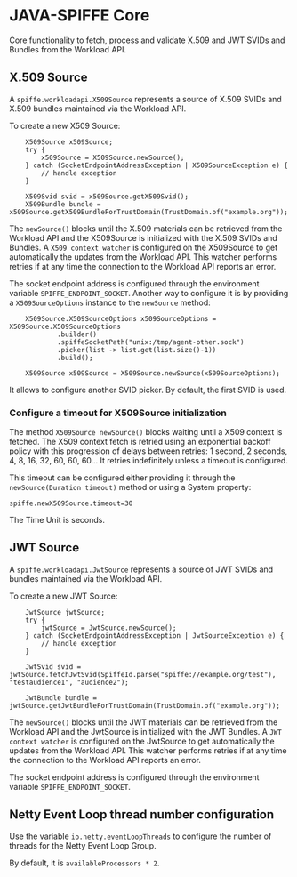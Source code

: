 # JAVA-SPIFFE Core

Core functionality to fetch, process and validate X.509 and JWT SVIDs and Bundles from the Workload API.

## X.509 Source

A `spiffe.workloadapi.X509Source` represents a source of X.509 SVIDs and X.509 bundles maintained via the Workload API.

To create a new X509 Source:

```
    X509Source x509Source; 
    try {
        x509Source = X509Source.newSource();
    } catch (SocketEndpointAddressException | X509SourceException e) {
        // handle exception
    }

    X509Svid svid = x509Source.getX509Svid();
    X509Bundle bundle = x509Source.getX509BundleForTrustDomain(TrustDomain.of("example.org"));
```

The `newSource()` blocks until the X.509 materials can be retrieved from the Workload API and the X509Source is 
initialized with the X.509 SVIDs and Bundles. A `X509 context watcher` is configured on the X509Source to get automatically
the updates from the Workload API. This watcher performs retries if at any time the connection to the Workload API 
reports an error.

The socket endpoint address is configured through the environment variable `SPIFFE_ENDPOINT_SOCKET`. Another way to
configure it is by providing a `X509SourceOptions` instance to the `newSource` method:

```
    X509Source.X509SourceOptions x509SourceOptions = X509Source.X509SourceOptions
            .builder()
            .spiffeSocketPath("unix:/tmp/agent-other.sock")
            .picker(list -> list.get(list.size()-1))
            .build();
    
    X509Source x509Source = X509Source.newSource(x509SourceOptions);
```

It allows to configure another SVID picker. By default, the first SVID is used. 

### Configure a timeout for X509Source initialization 

The method `X509Source newSource()` blocks waiting until a X509 context is fetched. The X509 context fetch is retried
using an exponential backoff policy with this progression of delays between retries: 1 second, 2 seconds, 4, 8, 16, 32, 60, 60, 60...
It retries indefinitely unless a timeout is configured. 

This timeout can be configured either providing it through the `newSource(Duration timeout)` method or 
using a System property:

`spiffe.newX509Source.timeout=30`

The Time Unit is seconds.


## JWT Source

A `spiffe.workloadapi.JwtSource` represents a source of JWT SVIDs and bundles maintained via the Workload API.

To create a new JWT Source:

```
    JwtSource jwtSource; 
    try {
        jwtSource = JwtSource.newSource();
    } catch (SocketEndpointAddressException | JwtSourceException e) {
        // handle exception
    }

    JwtSvid svid = jwtSource.fetchJwtSvid(SpiffeId.parse("spiffe://example.org/test"), "testaudience1", "audience2");

    JwtBundle bundle = jwtSource.getJwtBundleForTrustDomain(TrustDomain.of("example.org"));
```

The `newSource()` blocks until the JWT materials can be retrieved from the Workload API and the JwtSource is 
initialized with the JWT Bundles. A `JWT context watcher` is configured on the JwtSource to get automatically
the updates from the Workload API. This watcher performs retries if at any time the connection to the Workload API 
reports an error.

The socket endpoint address is configured through the environment variable `SPIFFE_ENDPOINT_SOCKET`. 

## Netty Event Loop thread number configuration

Use the variable `io.netty.eventLoopThreads` to configure the number of threads for the Netty Event Loop Group. 

By default, it is `availableProcessors * 2`.
